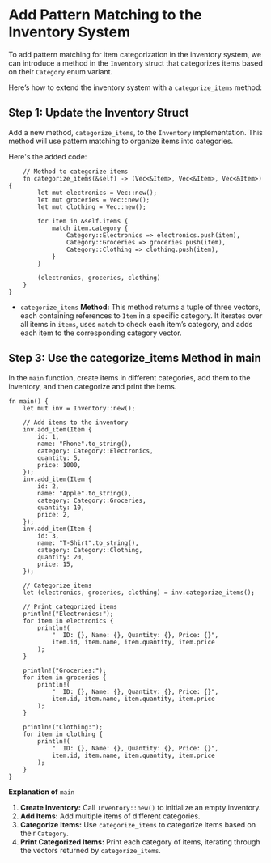# Add Pattern Matching to the Inventory System
To add pattern matching for item categorization in the inventory system, 
we can introduce a method in the `Inventory` struct that categorizes items based on their `Category` enum variant.


Here’s how to extend the inventory system with a `categorize_items` method:

## Step 1: Update the Inventory Struct
Add a new method, `categorize_items`, to the `Inventory` implementation. This method will use pattern matching to organize items into categories.

Here's the added code:
```
    // Method to categorize items
    fn categorize_items(&self) -> (Vec<&Item>, Vec<&Item>, Vec<&Item>) {
        let mut electronics = Vec::new();
        let mut groceries = Vec::new();
        let mut clothing = Vec::new();

        for item in &self.items {
            match item.category {
                Category::Electronics => electronics.push(item),
                Category::Groceries => groceries.push(item),
                Category::Clothing => clothing.push(item),
            }
        }

        (electronics, groceries, clothing)
    }
}
```
- `categorize_items` **Method:** This method returns a tuple of three vectors, each containing references to `Item` in a specific category. 
It iterates over all items in `items`, uses `match` to check each item’s category, and adds each item to the corresponding category vector.
## Step 3: Use the categorize_items Method in main
In the `main` function, create items in different categories, add them to the inventory, and then categorize and print the items.
```
fn main() {
    let mut inv = Inventory::new();

    // Add items to the inventory
    inv.add_item(Item {
        id: 1,
        name: "Phone".to_string(),
        category: Category::Electronics,
        quantity: 5,
        price: 1000,
    });
    inv.add_item(Item {
        id: 2,
        name: "Apple".to_string(),
        category: Category::Groceries,
        quantity: 10,
        price: 2,
    });
    inv.add_item(Item {
        id: 3,
        name: "T-Shirt".to_string(),
        category: Category::Clothing,
        quantity: 20,
        price: 15,
    });

    // Categorize items
    let (electronics, groceries, clothing) = inv.categorize_items();

    // Print categorized items
    println!("Electronics:");
    for item in electronics {
        println!(
            "  ID: {}, Name: {}, Quantity: {}, Price: {}",
            item.id, item.name, item.quantity, item.price
        );
    }

    println!("Groceries:");
    for item in groceries {
        println!(
            "  ID: {}, Name: {}, Quantity: {}, Price: {}",
            item.id, item.name, item.quantity, item.price
        );
    }

    println!("Clothing:");
    for item in clothing {
        println!(
            "  ID: {}, Name: {}, Quantity: {}, Price: {}",
            item.id, item.name, item.quantity, item.price
        );
    }
}
```
**Explanation of** `main`
1. **Create Inventory:** Call `Inventory::new()` to initialize an empty inventory.
2. **Add Items:** Add multiple items of different categories.
3. **Categorize Items:** Use `categorize_items` to categorize items based on their `Category`.
4. **Print Categorized Items:** Print each category of items, iterating through the vectors returned by `categorize_items`.
